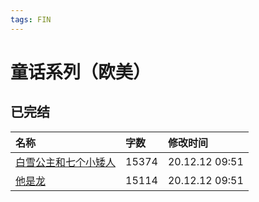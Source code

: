 ```yaml
---
tags: FIN
---
```


# 童话系列（欧美）

## 已完结

|名称|字数|修改时间|
|:-|:-|:-|
|[白雪公主和七个小矮人](白雪公主和七个小矮人.md)|15374|20.12.12 09:51|
|[他是龙](他是龙.md)|15114|20.12.12 09:51|
